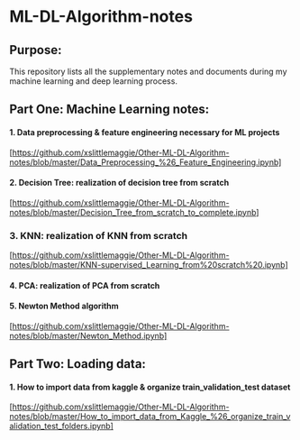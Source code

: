 # ML-DL-Algorithm-notes
## Purpose:
This repository lists all the supplementary notes and documents during my machine learning and deep learning process.

## Part One: Machine Learning notes:
#### 1. Data preprocessing & feature engineering necessary for ML projects
[https://github.com/xslittlemaggie/Other-ML-DL-Algorithm-notes/blob/master/Data_Preprocessing_%26_Feature_Engineering.ipynb]

#### 2. Decision Tree: realization of decision tree from scratch 
[https://github.com/xslittlemaggie/Other-ML-DL-Algorithm-notes/blob/master/Decision_Tree_from_scratch_to_complete.ipynb]

### 3. KNN: realization of KNN from scratch
[https://github.com/xslittlemaggie/Other-ML-DL-Algorithm-notes/blob/master/KNN-supervised_Learning_from%20scratch%20.ipynb]

#### 4. PCA: realization of PCA from scratch

#### 5. Newton Method algorithm
[https://github.com/xslittlemaggie/Other-ML-DL-Algorithm-notes/blob/master/Newton_Method.ipynb]


## Part Two: Loading data:
#### 1. How to import data from kaggle & organize train_validation_test dataset
[https://github.com/xslittlemaggie/Other-ML-DL-Algorithm-notes/blob/master/How_to_import_data_from_Kaggle_%26_organize_train_validation_test_folders.ipynb]

